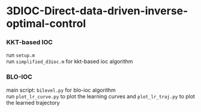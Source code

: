 # 3DIOC-Direct-data-driven-inverse-optimal-control

### KKT-based IOC  
run `setup.m`  
run `simplified_d3ioc.m` for kkt-based ioc algorithm

  
### BLO-IOC  
main script: `bilevel.py` for blo-ioc algorithm  
run `plot_lr_curve.py` to plot the learning curves and `plot_lr_traj.py` to plot the learned trajectory
